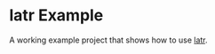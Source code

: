 # latr Example #

A working example project that shows how to use [latr](https://github.com/runarorama/latr).

